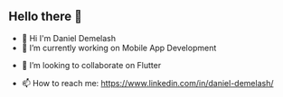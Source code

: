 ## Hello there 👋

<!--
**DANIEL-DEMELASH/daniel-demelash** is a ✨ _special_ ✨ repository because its `README.md` (this file) appears on your GitHub profile.

Here are some ideas to get you started: -->
- 👋 Hi I'm Daniel Demelash
- 🔭 I’m currently working on Mobile App Development
<!-- - 🌱 I’m currently learning ... -->
- 👯 I’m looking to collaborate on Flutter
<!-- - 🤔 I’m looking for help with ...
- 💬 Ask me about ... -->
- 📫 How to reach me: https://www.linkedin.com/in/daniel-demelash/
<!-- - 😄 Pronouns: ...
- ⚡ Fun fact: ... -->


<!--
### 📊 Stats

### ![Daniel's GitHub stats](https://github-readme-stats.vercel.app/api?username=daniel-demelash&show_icons=true&theme=gruvbox)
### ![GitHub Streak](https://streak-stats.demolab.com?user=daniel-demelash&theme=gruvbox&border_radius=4.5)
### ![GitHub Most used Laguage](https://github-readme-stats.vercel.app/api/top-langs?username=daniel-demelash&show_icons=true&theme=gruvbox)
#-->
